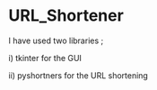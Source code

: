 # URL_Shortener
I have used two libraries ;

i) tkinter for the GUI

ii) pyshortners for the URL shortening
